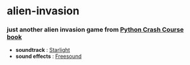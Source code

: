# alien-invasion
### just another alien invasion game from [Python Crash Course book](https://nostarch.com/pythoncrashcourse2e)

- **soundtrack** : [Starlight](https://www.dl-sounds.com/royalty-free/starlight/)
- **sound effects** : [Freesound](https://freesound.org)
